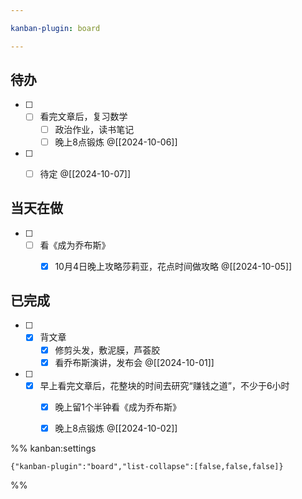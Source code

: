 ```yaml
---

kanban-plugin: board

---
```


## 待办

- [ ] - [ ] 看完文章后，复习数学
	- [ ] 政治作业，读书笔记
	- [ ] 晚上8点锻炼
	@[[2024-10-06]]
- [ ] - [ ] 待定
	@[[2024-10-07]]


## 当天在做

- [ ] - [ ] 看《成为乔布斯》
	- [x] 10月4日晚上攻略莎莉亚，花点时间做攻略
	@[[2024-10-05]]


## 已完成

- [ ] - [x] 背文章
	- [x] 修剪头发，敷泥膜，芦荟胶
	- [x] 看乔布斯演讲，发布会
	@[[2024-10-01]]
- [ ] - [x] 早上看完文章后，花整块的时间去研究“赚钱之道”，不少于6小时
	- [x] 晚上留1个半钟看《成为乔布斯》
	- [x] 晚上8点锻炼
	@[[2024-10-02]]




%% kanban:settings
```
{"kanban-plugin":"board","list-collapse":[false,false,false]}
```
%%